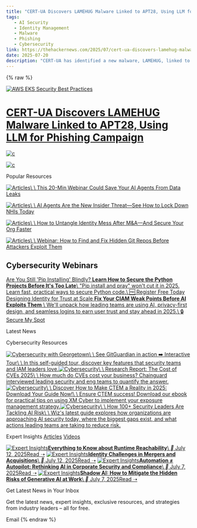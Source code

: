 ```yaml
---
title: "CERT-UA Discovers LAMEHUG Malware Linked to APT28, Using LLM for Phishing Campaign"
tags:
   - AI Security
   - Identity Management
   - Malware
   - Phishing
   - Cybersecurity
link: https://thehackernews.com/2025/07/cert-ua-discovers-lamehug-malware.html
date: 2025-07-20
description: "CERT-UA has identified a new malware, LAMEHUG, linked to APT28, which utilizes an LLM (Large Language Model) to execute sophisticated phishing campaigns. This development highlights the growing sophistication of cyber threat actors and the integration of AI in malware operations, raising concerns about the potential for more targeted and convincing attacks. Organizations must adapt their cybersecurity strategies to include AI threat vectors and enhance their defenses against these evolving tactics. The implications are significant for phishing resistance and AI governance in cybersecurity frameworks."
---
```

{% raw %}

[![AWS EKS Security Best Practices](https://blogger.googleusercontent.com/img/b/R29vZ2xl/AVvXsEgND4mfZIflUFe0NNTxlkCIzBbduJWfmWZnEj6JZZt1XXZgvhCtLVAXPwoypwgupKOOM9xsEJ8A0NevTw64gwPCGhUL3H89gCjQbydEYacwxWZNFvCZbUHv_FVoyHzGqHQn1DxI_FdoTEThb-gcvPj1mBJwnRjaiOqJYPfz4gDrldq0JkEfTn5syXUGXUug/s729-e100/z-d.jpg)](https://thehackernews.uk/ai-security-2025-header-d)

# [CERT-UA Discovers LAMEHUG Malware Linked to APT28, Using LLM for Phishing Campaign](https://thehackernews.com/2025/07/cert-ua-discovers-lamehug-malware.html)

[![c](https://blogger.googleusercontent.com/img/b/R29vZ2xl/AVvXsEicm9EY5Hj_0xFQ87jsgQLVzozxzxGfjWkPFzFSjpfZOoa90N1EfWSzYzTKADH2ruFM24pccOG9GA7aFePRYlusQcJuODEHBjhficADn6F1XZoHPX6_-12q-mcBMg-f8mSpDcyHwSsLXxtSS9ZqJIEmu-PnIfkAaD8yvn41vm19skIQYCaj6x97n9VXqXRD/s300-e100/wiz.png)](https://thehackernews.uk/wiz-ciso-board-template)

[![c](https://blogger.googleusercontent.com/img/b/R29vZ2xl/AVvXsEgc6dVSV_bYIYdqUIgTNQ7SXNrhyphenhyphenmULB4NmX8DAG4FQtTsOn4MOmyvLQUYOgkJ9Eim1q4kKz20hiToPAet1iUxNItT2vDj8QAolf3LX8TzW4EzZ7dHPQrWTNBlpaYmI6Z6bU-dFVHZUKwKz-kFmbRHZYu3IEABKlS51tWwf-z8oMh4iuQwnUqWf6WwyuP3J/s300-e100/zz-2-m.jpg)](https://thehackernews.uk/better-security-side)

Popular Resources

[![Articles](<Base64-Image-Removed>)\\
\\
This 20-Min Webinar Could Save Your AI Agents From Data Leaks](https://thehackernews.uk/beyond-secure-ai-webinar)

[![Articles](<Base64-Image-Removed>)\\
\\
AI Agents Are the New Insider Threat—See How to Lock Down NHIs Today](https://thehackernews.uk/non-human-ai-security)

[![Articles](<Base64-Image-Removed>)\\
\\
How to Untangle Identity Mess After M&A—And Secure Your Org Faster](https://thehackernews.uk/oneidentity-m-a-strategies)

[![Articles](<Base64-Image-Removed>)\\
\\
Webinar: How to Find and Fix Hidden Git Repos Before Attackers Exploit Them](https://thehackernews.uk/cyber-pulse-git-webinar)

## Cybersecurity Webinars

[Are You Still 'Pip Installing' Blindly? **Learn How to Secure the Python Projects Before It's Too Late**\\
"Pip install and pray" won't cut it in 2025. Learn fast, practical ways to secure Python code.\\
🆓 Register Free Today](https://thehacker.news/safeguarding-python-supply-chain?source=below) [Designing Identity for Trust at Scale **Fix Your CIAM Weak Points Before AI Exploits Them** \\
We'll unpack how leading teams are using AI, privacy-first design, and seamless logins to earn user trust and stay ahead in 2025.\\
🔒 Secure My Spot](https://thehacker.news/ai-customer-identity?source=below)

Latest News

Cybersecurity Resources

[![Cybersecurity with Georgetown](<Base64-Image-Removed>)\\
\\
See GitGuardian in action ➡️ Interactive Tour\\
\\
In this self-guided tour, discover key features that security teams and IAM leaders love.](https://thehackernews.uk/gitguardian-native)[![Cybersecurity](<Base64-Image-Removed>)\\
\\
Research Report: The Cost of CVEs 2025\\
\\
How much do CVEs cost your business? Chainguard interviewed leading security and eng teams to quantify the answer.](https://thehackernews.uk/cost-of-cves-2025-report)[![Cybersecurity](https://blogger.googleusercontent.com/img/b/R29vZ2xl/AVvXsEhA5OIVtyU5AY0ONmLelcfUOwre7wYqO_M411yy8bwoNu-vkGQcwOg9xcWFfjfbfoehomHhnpTY9q4DaT8vws_KVdmCWkV9QKmelygAso9moiFVmxv7G1dKIA8_2dYHCYM2eGZQGMFst8hQr5qZBg8EcFBDPG0WgLDt5EEfY4ifPGiAWnpd62dBZ-Frh-S6/s400-rw-e365/5StagesofCTEM.gif)\\
\\
Discover How to Make CTEM a Reality in 2025: Download Your Guide Now!\\
\\
Ensure CTEM success! Download our ebook for practical tips on using XM Cyber to implement your exposure management strategy.](https://thehackernews.uk/ctem-stages-gif-2)[![Cybersecurity](<Base64-Image-Removed>)\\
\\
How 100+ Security Leaders Are Tackling AI Risk\\
\\
Wiz's latest guide explores how organizations are approaching AI security today, where the biggest gaps exist, and what actions leading teams are taking to reduce risk.](https://thehackernews.uk/ai-security-readiness-insights)

Expert Insights [Articles](https://thehackernews.com/expert-insights/) [Videos](https://thehackernews.com/videos/)

[![Expert Insights](<Base64-Image-Removed>)**Everything to Know about Runtime Reachability**\\
__ July 12, 2025Read ➝](https://thehackernews.com/expert-insights/2025/07/everything-to-know-about-runtime.html) [![Expert Insights](<Base64-Image-Removed>)**Identity Challenges in Mergers and Acquisitions**\\
__ July 12, 2025Read ➝](https://thehackernews.com/expert-insights/2025/07/identity-challenges-in-mergers-and.html) [![Expert Insights](<Base64-Image-Removed>)**Automation ≠ Autopilot: Rethinking AI in Corporate Security and Compliance**\\
__ July 7, 2025Read ➝](https://thehackernews.com/expert-insights/2025/07/automation-autopilot-rethinking-ai-in.html) [![Expert Insights](<Base64-Image-Removed>)**Shadow AI: How to Mitigate the Hidden Risks of Generative AI at Work**\\
__ July 7, 2025Read ➝](https://thehackernews.com/expert-insights/2025/07/shadow-ai-how-to-mitigate-hidden-risks.html)

Get Latest News in Your Inbox

Get the latest news, expert insights, exclusive resources, and strategies from industry leaders – all for free.

Email
{% endraw %}
